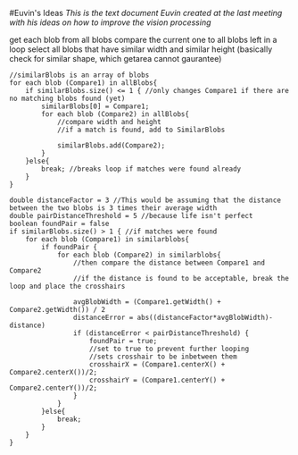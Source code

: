 #Euvin's Ideas
*This is the text document Euvin created at the last meeting with his ideas on how to improve the vision processing*

get each blob from all blobs
compare the current one to all blobs left in a loop
select all blobs that have similar width and similar height (basically check for similar shape, which getarea cannot gaurantee)

```
//similarBlobs is an array of blobs
for each blob (Compare1) in allBlobs{
	if similarBlobs.size() <= 1 { //only changes Compare1 if there are no matching blobs found (yet)
		similarBlobs[0] = Compare1;
		for each blob (Compare2) in allBlobs{
			//compare width and height
			//if a match is found, add to SimilarBlobs

			similarBlobs.add(Compare2);
		}
	}else{
		break; //breaks loop if matches were found already
	}
}

double distanceFactor = 3 //This would be assuming that the distance between the two blobs is 3 times their average width
double pairDistanceThreshold = 5 //because life isn't perfect
boolean foundPair = false
if similarBlobs.size() > 1 { //if matches were found
	for each blob (Compare1) in similarblobs{
		if foundPair {
			for each blob (Compare2) in similarblobs{
				//then compare the distance between Compare1 and Compare2
				//if the distance is found to be acceptable, break the loop and place the crosshairs

				avgBlobWidth = (Compare1.getWidth() + Compare2.getWidth()) / 2
				distanceError = abs((distanceFactor*avgBlobWidth)-distance)
				if (distanceError < pairDistanceThreshold) {
					foundPair = true;
					//set to true to prevent further looping
					//sets crosshair to be inbetween them
					crosshairX = (Compare1.centerX() + Compare2.centerX())/2;
					crosshairY = (Compare1.centerY() + Compare2.centerY())/2;
				}
			}
		}else{
			break;
		}
	}
}
```
